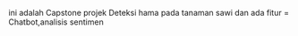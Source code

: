 ini adalah Capstone projek Deteksi hama pada tanaman sawi dan ada fitur = Chatbot,analisis sentimen
